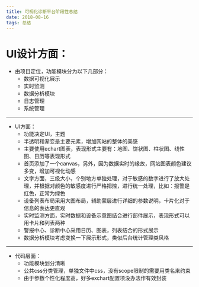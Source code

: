 ```yaml
---
title: 可视化诊断平台阶段性总结
date: 2018-08-16
tags: 总结
---
```


# UI设计方面： #
- 由项目定位，功能模块分为以下几部分：
	- 数据可视化展示
	- 实时监测
	- 数据分析模块
	- 日志管理
	- 系统管理

----------

- UI方面：
	- 功能决定UI，主题
	- 半透明和渐变是主要元素，增加网站的整体的美感
	- 主要使用echart图表，表现形式主要有：地图、饼状图、柱状图、线性图、日历等表现形式
	- 首页添加了一个canvas，另外，因为数据实时的缘故，网站图表颜色建议多变，增加可视化动感
	- 文字方面，三级大小，个别地方单独处理，对于敏感的数字进行了放大处理，并根据对颜色的敏感度进行严格把控，进行统一处理，比如：报警是红色，正常为绿色
	- 设备列表布局采用大图布局，辅助蒙层进行详细的参数说明，卡片化对于信息的表达更直观
	- 实时监测方面，实时数据和设备示意图结合进行部件展示，表现形式可以用卡片和列表两种
	- 警报中心、诊断中心采用日历、图表，列表结合的形式展示
	- 数据分析模块考虑变换一下展示形式，类似后台统计管理类风格

----------

- 代码层面：
	- 功能模块划分清晰
	- 公共css分类管理，单独文件中css，没有scope限制的需要用类名来约束
	- 由于参数个性化程度高，好多exchart配置项没办法作有效封装


